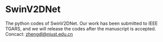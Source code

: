# SwinV2DNet
The python codes of SwinV2DNet. Our work has been submitted to IEEE TGARS, and we will release the codes after the manuscript is accepted. Concact: zhengdl@njust.edu.cn
